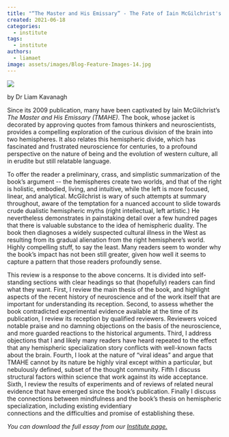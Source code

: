 ```yaml
---
title: "“The Master and His Emissary” - The Fate of Iain McGilchrist's Magnum Opus"
created: 2021-06-18
categories: 
  - institute
tags: 
  - institute
authors: 
  - liamaet
image: assets/images/Blog-Feature-Images-14.jpg
---
```


![](assets/images/Blog-Feature-Images-14-1024x576.jpg)

by Dr Liam Kavanagh

Since its 2009 publication, many have been captivated by Iain McGilchrist’s _The Master and His Emissary (TMAHE)_. The book, whose jacket is decorated by approving quotes from famous thinkers and neuroscientists, provides a compelling exploration of the curious division of the brain into two hemispheres. It also relates this hemispheric divide, which has fascinated and frustrated neuroscience for centuries, to a profound perspective on the nature of being and the evolution of western culture, all in erudite but still relatable language.

To offer the reader a preliminary, crass, and simplistic summarization of the book’s argument -- the hemispheres create two worlds, and that of the right is holistic, embodied, living, and intuitive, while the left is more focused, linear, and analytical. McGilchrist is wary of such attempts at summary throughout, aware of the temptation for a nuanced account to slide towards crude dualistic hemispheric myths (right intellectual, left artistic.) He nevertheless demonstrates in painstaking detail over a few hundred pages that there is valuable substance to the idea of hemispheric duality. The book then diagnoses a widely suspected cultural illness in the West as resulting from its gradual alienation from the right hemisphere’s world. Highly compelling stuff, to say the least. Many readers seem to wonder why the book’s impact has not been still greater, given how well it seems to capture a pattern that those readers profoundly sense.

This review is a response to the above concerns. It is divided into self-standing sections with clear headings so that (hopefully) readers can find what they want. First, I review the main thesis of the book, and highlight aspects of the recent history of neuroscience and of the work itself that are important for understanding its reception. Second, to assess whether the book contradicted experimental evidence available at the time of its publication, I review its reception by qualified reviewers. Reviewers voiced notable praise and no damning objections on the basis of the neuroscience, and more guarded reactions to the historical arguments. Third, I address objections that I and likely many readers have heard repeated to the effect that any hemispheric specialization story conflicts with well-known facts about the brain. Fourth, I look at the nature of “viral ideas” and argue that TMAHE cannot by its nature be highly viral except within a particular, but nebulously defined, subset of the thought community. Fifth I discuss  
structural factors within science that work against its wide acceptance. Sixth, I review the results of experiments and of reviews of related neural evidence that have emerged since the book’s publication. Finally I discuss the connections between mindfulness and the book’s thesis on hemispheric specialization, including existing evidentiary  
connections and the difficulties and promise of establishing these.

_You can download the full essay from our [Institute page.](https://lifeitself.org/institute/)_
